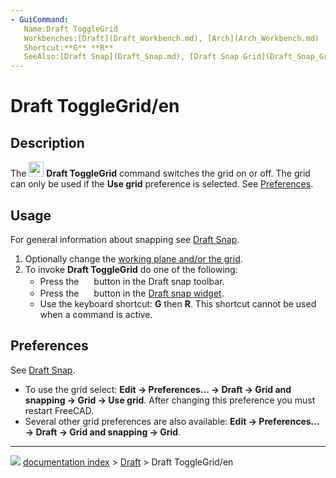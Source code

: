 ```yaml
---
- GuiCommand:
   Name:Draft ToggleGrid
   Workbenches:[Draft](Draft_Workbench.md), [Arch](Arch_Workbench.md)
   Shortcut:**G** **R**
   SeeAlso:[Draft Snap](Draft_Snap.md), [Draft Snap Grid](Draft_Snap_Grid.md), [Draft SelectPlane](Draft_SelectPlane.md)
---
```


# Draft ToggleGrid/en

## Description

The <img alt="" src=images/Draft_ToggleGrid.svg  style="width:24px;"> **Draft ToggleGrid** command switches the grid on or off. The grid can only be used if the **Use grid** preference is selected. See [Preferences](#Preferences.md).

## Usage

For general information about snapping see [Draft Snap](Draft_Snap.md).

1.  Optionally change the [working plane and/or the grid](Draft_SelectPlane.md).
2.  To invoke **Draft ToggleGrid** do one of the following:
    -   Press the **<img src="images/Draft_ToggleGrid.svg" width=16px>** button in the Draft snap toolbar.
    -   Press the **<img src="images/Draft_ToggleGrid.svg" width=16px>** button in the [Draft snap widget](Draft_snap_widget.md).
    -   Use the keyboard shortcut: **G** then **R**. This shortcut cannot be used when a command is active.

## Preferences

See [Draft Snap](Draft_Snap#Preferences.md).

-   To use the grid select: **Edit → Preferences... → Draft → Grid and snapping → Grid → Use grid**. After changing this preference you must restart FreeCAD.
-   Several other grid preferences are also available: **Edit → Preferences... → Draft → Grid and snapping → Grid**.



---
![](images/Right_arrow.png) [documentation index](../README.md) > [Draft](Draft_Workbench.md) > Draft ToggleGrid/en
